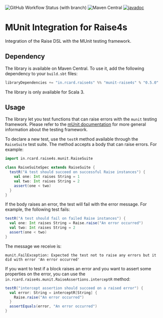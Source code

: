 ![GitHub Workflow Status (with branch)](https://img.shields.io/github/actions/workflow/status/rcardin/raise4s/scala.yml?branch=main)
![Maven Central](https://img.shields.io/maven-central/v/in.rcard.raise4s/munit-raise4s_3)
[![javadoc](https://javadoc.io/badge2/in.rcard.raise4s/muint-raise4s_3/javadoc.svg)](https://javadoc.io/doc/in.rcard.raise4s/munit-raise4s_3)
<br/>

# MUnit Integration for Raise4s

Integration of the Raise DSL with the MUnit testing framework. 

## Dependency

The library is available on Maven Central. To use it, add the following dependency to your `build.sbt` files:

```sbt
libraryDependencies += "in.rcard.raise4s" %% "munit-raise4s" % "0.5.0"
```

The library is only available for Scala 3.

## Usage

The library let you test functions that can raise errors with the `munit` testing framework. Please refer to the [mUnit documentation](https://scalameta.org/munit/) for more general information about the testing framework.

To declare a new test, use the `testR` method available through the `RaiseSuite` test suite. The method accepts a body that can raise errors. For example:

```scala 3
import in.rcard.raise4s.munit.RaiseSuite

class RaiseSuiteSpec extends RaiseSuite {
  testR("A test should succeed on successful Raise instances") {
    val one: Int raises String = 1
    val two: Int raises String = 2
    assert(one < two)
  }
}
```

If the body raises an error, the test will fail with the error message. For example, the following test fails:

```scala 3
testR("A test should fail on failed Raise instances") {
  val one: Int raises String = Raise.raise("An error occurred")
  val two: Int raises String = 2
  assert(one < two)
}
```

The message we receive is:

```
munit.FailException: Expected the test not to raise any errors but it did with error 'An error occurred'
```

If you want to test if a block raises an error and you want to assert some properties on the error, you can use the `in.rcard.raise4s.munit.RaiseAssertions.interceptR` method:

```scala 3
testR("intercept assertion should succeed on a raised error") {
  val error: String = interceptR[String] {
    Raise.raise("An error occurred")
  }
  assertEquals(error, "An error occurred")
}
```

